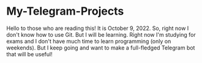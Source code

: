 # My-Telegram-Projects
Hello to those who are reading this!
It is October 9, 2022.
So, right now I don't know how to use Git.
But I will be learning.
Right now I'm studying for exams and I don't have much time to learn programming (only on weekends).
But I keep going and want to make a full-fledged Telegram bot that will be useful!
